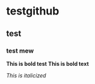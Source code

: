 # testgithub
## test
### test mew


**This is bold test**
__This is bold text__

*This is italicized*
